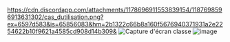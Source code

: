 https://cdn.discordapp.com/attachments/1178696911553839154/1187698596913631302/cas_dutilisation.png?ex=6597d583&is=65856083&hm=2b1322c66b8a160f5676940371931a2e2254622b10f9621a4585cd908d14b309&
![Capture d'écran classe](https://github.com/rabiilfarakh/AWS/assets/109187438/62cc3459-bb76-4394-8bd1-66384c0d1921)
![image](https://github.com/rabiilfarakh/AWS/assets/109187438/1ea9f4f3-4b7e-40c5-bad7-eb1beba38870)

